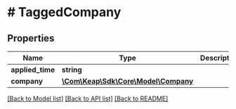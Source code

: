 # # TaggedCompany

## Properties

Name | Type | Description | Notes
------------ | ------------- | ------------- | -------------
**applied_time** | **string** |  | [optional]
**company** | [**\Com\Keap\Sdk\Core\Model\Company**](Company.md) |  | [optional]

[[Back to Model list]](../../README.md#models) [[Back to API list]](../../README.md#endpoints) [[Back to README]](../../README.md)
